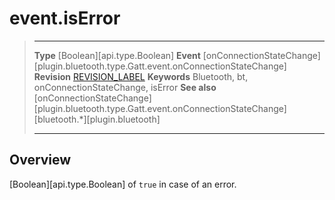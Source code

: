 # event.isError

> --------------------- ------------------------------------------------------------------------------------------
> __Type__              [Boolean][api.type.Boolean]
> __Event__             [onConnectionStateChange][plugin.bluetooth.type.Gatt.event.onConnectionStateChange]
> __Revision__          [REVISION_LABEL](REVISION_URL)
> __Keywords__          Bluetooth, bt, onConnectionStateChange, isError
> __See also__          [onConnectionStateChange][plugin.bluetooth.type.Gatt.event.onConnectionStateChange]
>						[bluetooth.*][plugin.bluetooth]
> --------------------- ------------------------------------------------------------------------------------------

## Overview

[Boolean][api.type.Boolean] of `true` in case of an error.